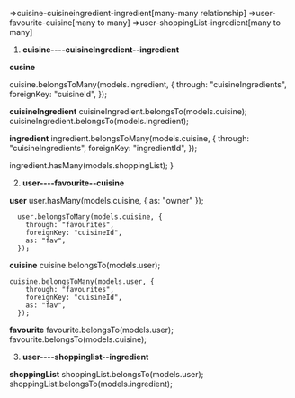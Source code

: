 =>cuisine-cuisineingredient-ingredient[many-many relationship]
=>user-favourite-cuisine[many to many]
=>user-shoppingList-ingredient[many to many]

1.  **cuisine----cuisineIngredient--ingredient**

**cusine**

cuisine.belongsToMany(models.ingredient, {
through: "cuisineIngredients",
foreignKey: "cuisineId",
});

**cuisineIngredient**
cuisineIngredient.belongsTo(models.cuisine);
cuisineIngredient.belongsTo(models.ingredient);

**ingredient**
ingredient.belongsToMany(models.cuisine, {
through: "cuisineIngredients",
foreignKey: "ingredientId",
});

ingredient.hasMany(models.shoppingList);
}

2.  **user----favourite--cuisine**

**user**
user.hasMany(models.cuisine, { as: "owner" });

      user.belongsToMany(models.cuisine, {
        through: "favourites",
        foreignKey: "cuisineId",
        as: "fav",
      });

**cuisine**
cuisine.belongsTo(models.user);

    cuisine.belongsToMany(models.user, {
        through: "favourites",
        foreignKey: "cuisineId",
        as: "fav",
      });

**favourite**
favourite.belongsTo(models.user);
favourite.belongsTo(models.cuisine);

3.  **user----shoppinglist--ingredient**

**shoppingList**
shoppingList.belongsTo(models.user);
shoppingList.belongsTo(models.ingredient);
